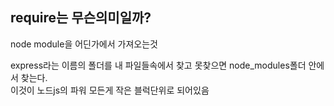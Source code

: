 <div>
    <h2>require는 무슨의미일까?</h2>
    <p>node module을 어딘가에서 가져오는것</p>
    <p>express라는 이름의 폴더를 내 파일들속에서 찾고 못찾으면 node_modules폴더 안에서 찾는다.<br/>
        이것이 노드js의 파워 모든게 작은 블럭단위로 되어있음
    </p>
</div>